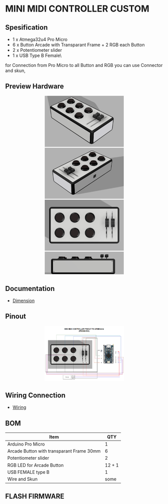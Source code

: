 # MINI MIDI CONTROLLER CUSTOM

## Spesification
- 1 x Atmega32u4 Pro Micro
- 6 x Button Arcade with Transparant Frame + 2 RGB each Button
- 2 x Potentiometer slider
- 1 x USB Type B Female\

for Connection from Pro Micro to all Button and RGB you can use Connector and skun, 

## Preview Hardware
<p align="center">
  <img src="DOC/miniMidiController_1.png" width="50%" height="50%">
  <img src="DOC/miniMidiController_2.png" width="50%" height="50%">
  <img src="DOC/miniMidiController_3.png" width="50%" height="50%">
  <img src="DOC/miniMidiController_4.png" width="50%" height="50%">
</p>

## Documentation
- [Dimension](https://github.com/juarendra/Mini_Midi_Controller/blob/main/HARDWARE/dimension%20custom.pdf)

## Pinout
<p align="center">
  <img src="DOC/miniMidiController_pinout.png" width="50%" height="50%">
</p>

## Wiring Connection
- [Wiring](https://github.com/juarendra/Mini_Midi_Controller/blob/main/HARDWARE/MiniMidiController_pinout.pdf)

## BOM
| Item  | QTY |
| ------------- | ------------- |
| Arduino Pro Micro  | 1  |
| Arcade Button with transparant Frame 30mm | 6  |
| Potentiometer slider  | 2  |
| RGB LED for Arcade Button | 12 + 1  |
| USB FEMALE type B | 1  |
| Wire and Skun | some  |

## FLASH FIRMWARE









